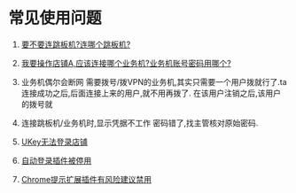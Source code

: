 # 常见使用问题

1. [要不要连跳板机?连哪个跳板机?](chapter3.md#在内网)

2. [我要操作店铺A,应该连接哪个业务机?业务机账号密码用哪个?]()

3. 业务机偶尔会断网
   需要拨号/拨VPN的业务机,其实只需要一个用户拨就行了.ta连接成功之后,后面连接上来的用户,就不用再拨了.
   在该用户注销之后,该用户的拨号就

4. 连接跳板机/业务机时,显示凭据不工作
   密码错了,找主管核对原始密码.

5. [UKey无法登录店铺](https://shimo.im/doc/x7EnSxp70s8Gbyij)

6. [自动登录插件被停用](chapter3-6.md#自动登录插件被停用)

7. [Chrome提示扩展插件有风险建议禁用](chapter3-6.md#Chrome提示扩展插件有风险建议禁用)